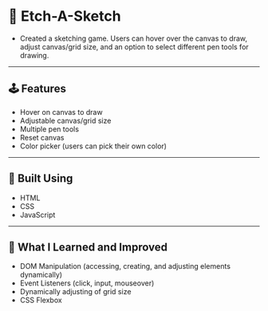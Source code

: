 # 🎨 Etch-A-Sketch

- Created a sketching game. Users can hover over the canvas to draw, adjust canvas/grid size, and an option to select different pen tools for drawing.

---

## 🕹️ Features

- Hover on canvas to draw
- Adjustable canvas/grid size
- Multiple pen tools
- Reset canvas
- Color picker (users can pick their own color)

---

## 🔨 Built Using

- HTML
- CSS
- JavaScript

---

## 🧠 What I Learned and Improved

- DOM Manipulation (accessing, creating, and adjusting elements dynamically)
- Event Listeners (click, input, mouseover)
- Dynamically adjusting of grid size
- CSS Flexbox

